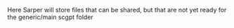 Here Sarper will store files that can be shared, but that are not yet ready for the generic/main scgpt folder
